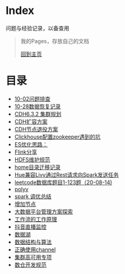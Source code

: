 # Index

问题与经验记录，以备查用

> 我的Pages，存放自己的文档
>
>[回到主页](../)

# 目录

* [10-02问题排查](./10-02%E9%97%AE%E9%A2%98%E6%8E%92%E6%9F%A5)
* [10-28数据恢复记录](./10-28%E6%95%B0%E6%8D%AE%E6%81%A2%E5%A4%8D%E8%AE%B0%E5%BD%95)
* [CDH6.3.2 集群规划](./CDH6.3.2%20%E9%9B%86%E7%BE%A4%E8%A7%84%E5%88%92)
* [CDH扩容方案](./CDH%E6%89%A9%E5%AE%B9%E6%96%B9%E6%A1%88)
* [CDH节点退役方案](./CDH%E8%8A%82%E7%82%B9%E9%80%80%E5%BD%B9%E6%96%B9%E6%A1%88)
* [Clickhouse配置zookeeper遇到的坑](./Clickhouse%E9%85%8D%E7%BD%AEzookeeper%E9%81%87%E5%88%B0%E7%9A%84%E5%9D%91)
* [ES优化思路：](./ES%E4%BC%98%E5%8C%96%E6%80%9D%E8%B7%AF%EF%BC%9A)
* [Flink分享](./Flink%E5%88%86%E4%BA%AB)
* [HDFS维护规范](./HDFS%E7%BB%B4%E6%8A%A4%E8%A7%84%E8%8C%83)
* [home目录迁移记录](./home%E7%9B%AE%E5%BD%95%E8%BF%81%E7%A7%BB%E8%AE%B0%E5%BD%95)
* [Hue兼容Livy通过Rest请求向Spark发送任务](./Hue%E5%85%BC%E5%AE%B9Livy%E9%80%9A%E8%BF%87Rest%E8%AF%B7%E6%B1%82%E5%90%91Spark%E5%8F%91%E9%80%81%E4%BB%BB%E5%8A%A1)
* [leetcode数据库题目1-123题（20-08-14)](./leetcode%E6%95%B0%E6%8D%AE%E5%BA%93%E9%A2%98%E7%9B%AE1-123%E9%A2%98%EF%BC%8820-08-14%29)
* [polyv](./polyv)
* [spark 调优总结](./spark%20%E8%B0%83%E4%BC%98%E6%80%BB%E7%BB%93)
* [增加节点](./%E5%A2%9E%E5%8A%A0%E8%8A%82%E7%82%B9)
* [大数据平台管理方案探索](./%E5%A4%A7%E6%95%B0%E6%8D%AE%E5%B9%B3%E5%8F%B0%E7%AE%A1%E7%90%86%E6%96%B9%E6%A1%88%E6%8E%A2%E7%B4%A2)
* [工作流的工作原理](./%E5%B7%A5%E4%BD%9C%E6%B5%81%E7%9A%84%E5%B7%A5%E4%BD%9C%E5%8E%9F%E7%90%86)
* [抖音直播监控](./%E6%8A%96%E9%9F%B3%E7%9B%B4%E6%92%AD%E7%9B%91%E6%8E%A7)
* [数据湖](./%E6%95%B0%E6%8D%AE%E6%B9%96)
* [数据结构与算法](./%E6%95%B0%E6%8D%AE%E7%BB%93%E6%9E%84%E4%B8%8E%E7%AE%97%E6%B3%95)
* [正确使用channel](./%E6%AD%A3%E7%A1%AE%E4%BD%BF%E7%94%A8channel)
* [集群高可用专项](./%E9%9B%86%E7%BE%A4%E9%AB%98%E5%8F%AF%E7%94%A8%E4%B8%93%E9%A1%B9)
* [数仓开发规范](./%E6%95%B0%E4%BB%93%E5%BC%80%E5%8F%91%E8%A7%84%E8%8C%83)
